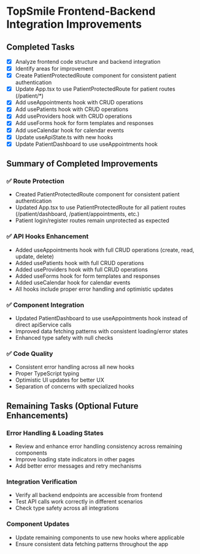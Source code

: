 # TopSmile Frontend-Backend Integration Improvements

## Completed Tasks
- [x] Analyze frontend code structure and backend integration
- [x] Identify areas for improvement
- [x] Create PatientProtectedRoute component for consistent patient authentication
- [x] Update App.tsx to use PatientProtectedRoute for patient routes (/patient/*)
- [x] Add useAppointments hook with CRUD operations
- [x] Add usePatients hook with CRUD operations
- [x] Add useProviders hook with CRUD operations
- [x] Add useForms hook for form templates and responses
- [x] Add useCalendar hook for calendar events
- [x] Update useApiState.ts with new hooks
- [x] Update PatientDashboard to use useAppointments hook

## Summary of Completed Improvements

### ✅ Route Protection
- Created PatientProtectedRoute component for consistent patient authentication
- Updated App.tsx to use PatientProtectedRoute for all patient routes (/patient/dashboard, /patient/appointments, etc.)
- Patient login/register routes remain unprotected as expected

### ✅ API Hooks Enhancement
- Added useAppointments hook with full CRUD operations (create, read, update, delete)
- Added usePatients hook with full CRUD operations
- Added useProviders hook with full CRUD operations  
- Added useForms hook for form templates and responses
- Added useCalendar hook for calendar events
- All hooks include proper error handling and optimistic updates

### ✅ Component Integration
- Updated PatientDashboard to use useAppointments hook instead of direct apiService calls
- Improved data fetching patterns with consistent loading/error states
- Enhanced type safety with null checks

### ✅ Code Quality
- Consistent error handling across all new hooks
- Proper TypeScript typing
- Optimistic UI updates for better UX
- Separation of concerns with specialized hooks

## Remaining Tasks (Optional Future Enhancements)

### Error Handling & Loading States
- Review and enhance error handling consistency across remaining components
- Improve loading state indicators in other pages
- Add better error messages and retry mechanisms

### Integration Verification
- Verify all backend endpoints are accessible from frontend
- Test API calls work correctly in different scenarios
- Check type safety across all integrations

### Component Updates
- Update remaining components to use new hooks where applicable
- Ensure consistent data fetching patterns throughout the app
